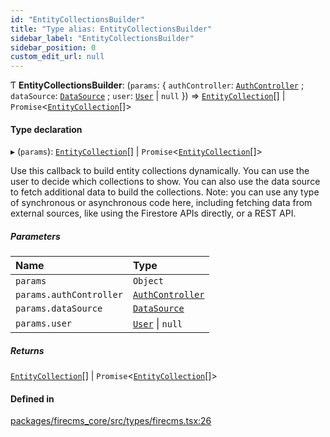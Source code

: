 ```yaml
---
id: "EntityCollectionsBuilder"
title: "Type alias: EntityCollectionsBuilder"
sidebar_label: "EntityCollectionsBuilder"
sidebar_position: 0
custom_edit_url: null
---
```


Ƭ **EntityCollectionsBuilder**: (`params`: \{ `authController`: [`AuthController`](AuthController.md) ; `dataSource`: [`DataSource`](../interfaces/DataSource.md) ; `user`: [`User`](User.md) \| ``null``  }) => [`EntityCollection`](../interfaces/EntityCollection.md)[] \| `Promise`\<[`EntityCollection`](../interfaces/EntityCollection.md)[]\>

#### Type declaration

▸ (`params`): [`EntityCollection`](../interfaces/EntityCollection.md)[] \| `Promise`\<[`EntityCollection`](../interfaces/EntityCollection.md)[]\>

Use this callback to build entity collections dynamically.
You can use the user to decide which collections to show.
You can also use the data source to fetch additional data to build the
collections.
Note: you can use any type of synchronous or asynchronous code here,
including fetching data from external sources, like using the Firestore
APIs directly, or a REST API.

##### Parameters

| Name | Type |
| :------ | :------ |
| `params` | `Object` |
| `params.authController` | [`AuthController`](AuthController.md) |
| `params.dataSource` | [`DataSource`](../interfaces/DataSource.md) |
| `params.user` | [`User`](User.md) \| ``null`` |

##### Returns

[`EntityCollection`](../interfaces/EntityCollection.md)[] \| `Promise`\<[`EntityCollection`](../interfaces/EntityCollection.md)[]\>

#### Defined in

[packages/firecms_core/src/types/firecms.tsx:26](https://github.com/FireCMSco/firecms/blob/d45f3739/packages/firecms_core/src/types/firecms.tsx#L26)
